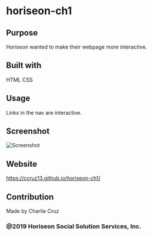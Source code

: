 # horiseon-ch1

## Purpose
Horiseon wanted to make their webpage more interactive. 

## Built with
HTML
CSS

## Usage
Links in the nav are interactive.

## Screenshot
![Screenshot](asset/images/horiseon-webpage.png)
## Website
https://ccruz13.github.io/horiseon-ch1/
## Contribution
Made by Charlie Cruz

### @2019 Horiseon Social Solution Services, Inc.
